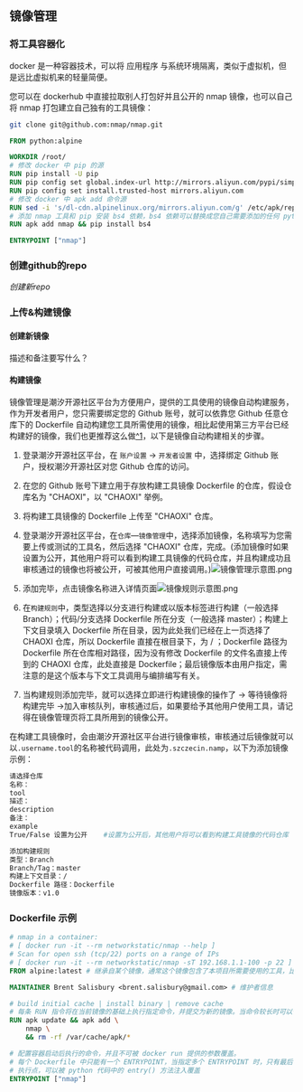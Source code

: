 ## 镜像管理

### 将工具容器化

docker 是一种容器技术，可以将 应用程序 与系统环境隔离，类似于虚拟机，但是远比虚拟机来的轻量简便。

您可以在 dockerhub 中直接拉取别人打包好并且公开的 nmap 镜像，也可以自己将 nmap 打包建立自己独有的工具镜像：

```bash
git clone git@github.com:nmap/nmap.git
```

```dockerfile
FROM python:alpine

WORKDIR /root/
# 修改 docker 中 pip 的源
RUN pip install -U pip
RUN pip config set global.index-url http://mirrors.aliyun.com/pypi/simple
RUN pip config set install.trusted-host mirrors.aliyun.com
# 修改 docker 中 apk add 命令源
RUN sed -i 's/dl-cdn.alpinelinux.org/mirrors.aliyun.com/g' /etc/apk/repositories
# 添加 nmap 工具和 pip 安装 bs4 依赖，bs4 依赖可以替换成您自己需要添加的任何 python 依赖，否则便不用添加
RUN apk add nmap && pip install bs4

ENTRYPOINT ["nmap"] 
```

### 创建github的repo
*创建新repo*

### 上传&构建镜像
#### 创建新镜像
描述和备注要写什么？
#### 构建镜像

镜像管理是潮汐开源社区平台为方便用户，提供的工具使用的镜像自动构建服务，作为开发者用户，您只需要绑定您的 Github 账号，就可以依靠您 Github 任意仓库下的 Dockerfile 自动构建您工具所需使用的镜像，相比起使用第三方平台已经构建好的镜像，我们也更推荐这么做[^1](#为什么更推荐在潮汐开源社区平台构建镜像？)，以下是镜像自动构建相关的步骤。

1. 登录潮汐开源社区平台，在 `账户设置` -> `开发者设置` 中，选择绑定 Github 账户，授权潮汐开源社区对您 Github 仓库的访问。
2. 在您的 Github 账号下建立用于存放构建工具镜像 Dockerfile 的仓库，假设仓库名为 "CHAOXI"，以 "CHAOXI" 举例。
3. 将构建工具镜像的 Dockerfile 上传至 "CHAOXI" 仓库。
4. 登录潮汐开源社区平台，在`仓库`—`镜像管理`中，选择添加镜像，名称填写为您需要上传或测试的工具名，然后选择 "CHAOXI" 仓库，完成。(添加镜像时如果设置为公开，其他用户将可以看到构建工具镜像的代码仓库，并且构建成功且审核通过的镜像也将被公开，可被其他用户直接调用。)![镜像管理示意图.png](https://levimg.s3.cn-northwest-1.amazonaws.com.cn/x/37c665bb-b577-476e-a202-92f8a5b9fa7e.png)
5. 添加完毕，点击镜像名称进入详情页面![镜像规则示意图.png](https://levimg.s3.cn-northwest-1.amazonaws.com.cn/x/0f145a9f-84ab-42ad-a0c2-2a8733c5bcd8.png)

6. 在`构建规则`中，类型选择以分支进行构建或以版本标签进行构建（一般选择 Branch）；代码/分支选择 Dockerfile 所在分支（一般选择 master）；构建上下文目录填入 Dockerfile 所在目录，因为此处我们已经在上一页选择了 CHAOXI 仓库，所以 Dockerfile 直接在根目录下，为 / ；Dockerfile 路径为 Dockerfile 所在仓库相对路径，因为没有修改 Dockerfile 的文件名直接上传到的 CHAOXI 仓库，此处直接是 Dockerfile；最后镜像版本由用户指定，需注意的是这个版本与下文工具调用与编排编写有关。
7. 当构建规则添加完毕，就可以选择立即进行构建镜像的操作了 -> 等待镜像将构建完毕 ->加入审核队列，审核通过后，如果要给予其他用户使用工具，请记得在镜像管理页将工具所用到的镜像公开。

在构建工具镜像时，会由潮汐开源社区平台进行镜像审核，审核通过后镜像就可以以`.username.tool`的名称被代码调用，此处为`.szczecin.namp`，以下为添加镜像示例：

```bash
请选择仓库
名称：
tool
描述：
description
备注：
example
True/False 设置为公开	#设置为公开后，其他用户将可以看到构建工具镜像的代码仓库

添加构建规则
类型：Branch
Branch/Tag：master
构建上下文目录：/
Dockerfile 路径：Dockerfile
镜像版本：v1.0
```



### Dockerfile 示例

```dockerfile
# nmap in a container:
# [ docker run -it --rm networkstatic/nmap --help ]
# Scan for open ssh (tcp/22) ports on a range of IPs
# [ docker run -it --rm networkstatic/nmap -sT 192.168.1.1-100 -p 22 ]
FROM alpine:latest # 继承自某个镜像，通常这个镜像包含了本项目所需要使用的工具，比如 nmap，Dockerfile 有且只能继承一个镜像

MAINTAINER Brent Salisbury <brent.salisbury@gmail.com> # 维护者信息

# build initial cache | install binary | remove cache
# 每条 RUN 指令将在当前镜像的基础上执行指定命令，并提交为新的镜像。当命令较长时可以使用 \ 来换行。
RUN apk update && apk add \
	nmap \
	&& rm -rf /var/cache/apk/*

# 配置容器启动后执行的命令，并且不可被 docker run 提供的参数覆盖。
# 每个 Dockerfile 中只能有一个 ENTRYPOINT，当指定多个 ENTRYPOINT 时，只有最后一个生效。
# 执行点，可以被 python 代码中的 entry() 方法注入覆盖
ENTRYPOINT ["nmap"] 
```

